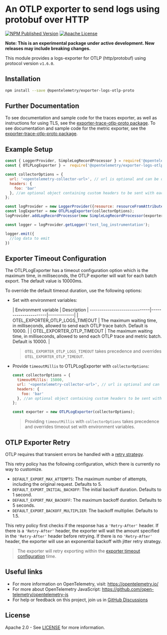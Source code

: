 # An OTLP exporter to send logs using protobuf over HTTP

[![NPM Published Version][npm-img]][npm-url]
[![Apache License][license-image]][license-image]

**Note: This is an experimental package under active development. New releases may include breaking changes.**

This module provides a logs-exporter for OTLP (http/protobuf) using protocol version `v1.6.0`.

## Installation

```bash
npm install --save @opentelemetry/exporter-logs-otlp-proto
```

## Further Documentation

To see documentation and sample code for the traces exporter, as well as instructions for using TLS, see the [exporter-trace-otlp-proto package][trace-exporter-url].
To see documentation and sample code for the metric exporter, see the [exporter-trace-otlp-proto package][metrics-exporter-url].

## Example Setup

```js
const { LoggerProvider, SimpleLogRecordProcessor } = require('@opentelemetry/sdk-logs');
const { OTLPLogExporter } =  require('@opentelemetry/exporter-logs-otlp-proto');

const collectorOptions = {
  url: '<opentelemetry-collector-url>', // url is optional and can be omitted - default is http://localhost:4318/v1/logs
  headers: {
    foo: 'bar'
  }, //an optional object containing custom headers to be sent with each request will only work with http
};

const logProvider = new LoggerProvider({resource: resourceFromAttributes({'service.name': 'testApp'})});
const logExporter = new OTLPLogExporter(collectorOptions);
logProvider.addLogRecordProcessor(new SimpleLogRecordProcessor(exporter));

const logger = logProvider.getLogger('test_log_instrumentation');

logger.emit({
  //log data to emit
})
```

## Exporter Timeout Configuration

The OTLPLogExporter has a timeout configuration option which is the maximum time, in milliseconds, the OTLP exporter will wait for each batch export. The default value is 10000ms.

To override the default timeout duration, use the following options:

- Set with environment variables:

  | Environment variable         | Description |
------------------------------|----------------------|-------------|
  | OTEL_EXPORTER_OTLP_LOGS_TIMEOUT | The maximum waiting time, in milliseconds, allowed to send each OTLP trace batch. Default is 10000. |
  | OTEL_EXPORTER_OTLP_TIMEOUT   | The maximum waiting time, in milliseconds, allowed to send each OTLP trace and metric batch. Default is 10000. |

  > `OTEL_EXPORTER_OTLP_LOGS_TIMEOUT` takes precedence and overrides `OTEL_EXPORTER_OTLP_TIMEOUT`.

- Provide `timeoutMillis` to OTLPLogExporter with `collectorOptions`:

  ```js
  const collectorOptions = {
    timeoutMillis: 15000,
    url: '<opentelemetry-collector-url>', // url is optional and can be omitted - default is http://localhost:4318/v1/logs
    headers: {
      foo: 'bar'
    }, //an optional object containing custom headers to be sent with each request will only work with http
  };

  const exporter = new OTLPLogExporter(collectorOptions);
  ```

  > Providing `timeoutMillis` with `collectorOptions` takes precedence and overrides timeout set with environment variables.

## OTLP Exporter Retry

OTLP requires that transient errors be handled with a [retry strategy](https://github.com/open-telemetry/opentelemetry-specification/blob/main/specification/protocol/exporter.md#retry).

This retry policy has the following configuration, which there is currently no way to customize.

- `DEFAULT_EXPORT_MAX_ATTEMPTS`: The maximum number of attempts, including the original request. Defaults to 5.
- `DEFAULT_EXPORT_INITIAL_BACKOFF`: The initial backoff duration. Defaults to 1 second.
- `DEFAULT_EXPORT_MAX_BACKOFF`: The maximum backoff duration. Defaults to 5 seconds.
- `DEFAULT_EXPORT_BACKOFF_MULTIPLIER`: The backoff multiplier. Defaults to 1.5.

This retry policy first checks if the response has a `'Retry-After'` header. If there is a `'Retry-After'` header, the exporter will wait the amount specified in the `'Retry-After'` header before retrying. If there is no `'Retry-After'` header, the exporter will use an exponential backoff with jitter retry strategy.

  > The exporter will retry exporting within the [exporter timeout configuration](#exporter-timeout-configuration) time.

## Useful links

- For more information on OpenTelemetry, visit: <https://opentelemetry.io/>
- For more about OpenTelemetry JavaScript: <https://github.com/open-telemetry/opentelemetry-js>
- For help or feedback on this project, join us in [GitHub Discussions][discussions-url]

## License

Apache 2.0 - See [LICENSE][license-url] for more information.

[discussions-url]: https://github.com/open-telemetry/opentelemetry-js/discussions
[license-url]: https://github.com/open-telemetry/opentelemetry-js/blob/main/LICENSE
[license-image]: https://img.shields.io/badge/license-Apache_2.0-green.svg?style=flat
[npm-url]: https://www.npmjs.com/package/@opentelemetry/exporter-logs-otlp-proto
[npm-img]: https://badge.fury.io/js/%40opentelemetry%2Fexporter-logs-otlp-proto.svg
[trace-exporter-url]: https://github.com/open-telemetry/opentelemetry-js/tree/main/packages/exporter-trace-otlp-proto
[metrics-exporter-url]: https://github.com/open-telemetry/opentelemetry-js/tree/main/experimental/packages/opentelemetry-exporter-metrics-otlp-proto
